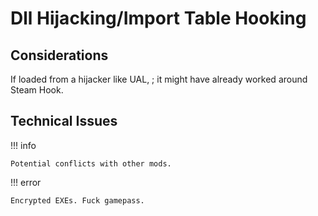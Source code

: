 ﻿# Dll Hijacking/Import Table Hooking


## Considerations

If loaded from a hijacker like UAL, ; it might have already worked around Steam Hook.

## Technical Issues

!!! info

    Potential conflicts with other mods.

!!! error

    Encrypted EXEs. Fuck gamepass.